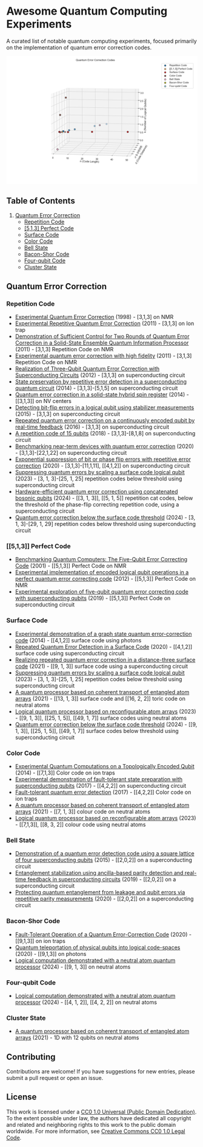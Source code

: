 

# Awesome Quantum Computing Experiments


A curated list of notable quantum computing experiments, focused primarily on the implementation of quantum error correction codes.


![Plot](out/qec_exp.png)


## Table of Contents

1. [Quantum Error Correction](#quantum-error-correction)
   - [Repetition Code](#repetition-code)
   - [[5,1,3] Perfect Code](#513-perfect-code)
   - [Surface Code](#surface-code)
   - [Color Code](#color-code)
   - [Bell State](#bell-state)
   - [Bacon-Shor Code](#bacon-shor-code)
   - [Four-qubit Code](#four-qubit-code)
   - [Cluster State](#cluster-state)



## Quantum Error Correction

### Repetition Code

- [Experimental Quantum Error Correction](https://arxiv.org/abs/quant-ph/9802018) (1998) - [3,1,3] on NMR
- [Experimental Repetitive Quantum Error Correction](https://jubarreiro.physics.ucsd.edu/files/Schindler-Science-332-1059-1061.pdf) (2011) - [3,1,3] on Ion trap
- [Demonstration of Sufficient Control for Two Rounds of Quantum Error Correction in a Solid-State Ensemble Quantum Information Processor](https://arxiv.org/abs/1108.4842) (2011) - [3,1,3] Repetition Code  on NMR
- [Experimental quantum error correction with high fidelity](https://arxiv.org/abs/1109.4821) (2011) - [3,1,3] Repetition Code  on NMR
- [Realization of Three-Qubit Quantum Error Correction with Superconducting Circuits](https://arxiv.org/abs/1109.4948) (2012) - [3,1,3] on superconducting circuit
- [State preservation by repetitive error detection in a superconducting quantum circuit](https://arxiv.org/abs/1411.7403) (2014) - [3,1,3]-[5,1,5] on superconducting circuit
- [Quantum error correction in a solid-state hybrid spin register](https://arxiv.org/abs/1309.6424) (2014) - [[3,1,3]] on NV centers
- [Detecting bit-flip errors in a logical qubit using stabilizer measurements](https://arxiv.org/abs/1411.5542) (2015) - [3,1,3] on superconducting circuit
- [Repeated quantum error correction on a continuously encoded qubit by real-time feedback](https://arxiv.org/abs/1508.01388) (2016) - [3,1,3] on superconducting circuit
- [A repetition code of 15 qubits](https://arxiv.org/abs/1709.00990) (2018) - [3,1,3]-[8,1,8] on superconducting circuit
- [Benchmarking near-term devices with quantum error correction](https://arxiv.org/abs/2004.11037) (2020) - [3,1,3]-[22,1,22] on superconducting circuit
- [Exponential suppression of bit or phase flip errors with repetitive error correction](https://arxiv.org/abs/2102.06132) (2020) - [3,1,3]-[11,1,11], [[4,1,2]] on superconducting circuit
- [Suppressing quantum errors by scaling a surface code logical qubit](https://arxiv.org/abs/2207.06431) (2023) - [3, 1, 3]-[25, 1, 25] repetition codes below threshold using superconducting circuit
- [Hardware-efficient quantum error correction using concatenated bosonic qubits](https://arxiv.org/abs/2409.13025) (2024) - [[3, 1, 3]], [[5, 1, 5]] repetition cat codes, below the threshold of the phase-flip correcting repetition code, using a superconducting circuit
- [Quantum error correction below the surface code threshold](https://arxiv.org/abs/2408.13687v1) (2024) - [3, 1, 3]-[29, 1, 29] repetition codes below threshold using superconducting circuit

### \[\[5,1,3]] Perfect Code

- [Benchmarking Quantum Computers: The Five-Qubit Error Correcting Code](https://arxiv.org/abs/quant-ph/0101034) (2001) - [[5,1,3]] Perfect Code on NMR
- [Experimental implementation of encoded logical qubit operations in a perfect quantum error correcting code](https://arxiv.org/abs/1208.4797) (2012) -  [[5,1,3]] Perfect Code on NMR
- [Experimental exploration of five-qubit quantum error correcting code with superconducting qubits](https://arxiv.org/abs/1907.04507) (2019) -  [[5,1,3]] Perfect Code on superconducting circuit

### Surface Code

- [Experimental demonstration of a graph state quantum error-correction code](https://arxiv.org/abs/1404.5498v1) (2014) - [[4,1,2]] surface code using photons
- [Repeated Quantum Error Detection in a Surface Code](https://arxiv.org/abs/1912.09410) (2020) - [[4,1,2]] surface code using superconducting circuit
- [Realizing repeated quantum error correction in a distance-three surface code](https://arxiv.org/abs/2112.03708) (2021) - [[9, 1, 3]] surface code using a superconducting circuit
- [Suppressing quantum errors by scaling a surface code logical qubit](https://arxiv.org/abs/2207.06431) (2023) - [3, 1, 3]-[25, 1, 25] repetition codes below threshold using superconducting circuit
- [A quantum processor based on coherent transport of entangled atom arrays](https://arxiv.org/abs/2112.03923) (2021) - [[13, 1, 3]] surface code and [[16, 2, 2]] toric code on neutral atoms
- [Logical quantum processor based on reconfigurable atom arrays](https://arxiv.org/abs/2312.03982) (2023) - [[9, 1, 3]], [[25, 1, 5]], [[49, 1, 7]] surface codes using neutral atoms
- [Quantum error correction below the surface code threshold](https://arxiv.org/abs/2408.13687v1) (2024) - [[9, 1, 3]], [[25, 1, 5]], [[49, 1, 7]] surface codes below threshold using superconducting circuit

### Color Code

- [Experimental Quantum Computations on a Topologically Encoded Qubit](https://arxiv.org/abs/1403.5426) (2014) - [[7,1,3]] Color code on ion traps
- [Experimental demonstration of fault-tolerant state preparation with superconducting qubits](https://arxiv.org/abs/1705.09259v1) (2017) - [[4,2,2]] on superconducting circuit
- [Fault-tolerant quantum error detection](https://arxiv.org/abs/1611.06946) (2017) - [[4,2,2]] Color code on ion traps
- [A quantum processor based on coherent transport of entangled atom arrays](https://arxiv.org/abs/2112.03923) (2021) - [[7, 1, 3]] colour code on neutral atoms
- [Logical quantum processor based on reconfigurable atom arrays](https://arxiv.org/abs/2312.03982) (2023) - [[7,1,3]], [[8, 3, 2]] colour code using neutral atoms

### Bell State

- [Demonstration of a quantum error detection code using a square lattice of four superconducting qubits](https://www.nature.com/articles/ncomms7979) (2015) - [[2,0,2]] on a superconducting circuit
- [Entanglement stabilization using ancilla-based parity detection and real-time feedback in superconducting circuits](https://www.nature.com/articles/s41534-019-0185-4) (2019) - [[2,0,2]] on a superconducting circuit
- [Protecting quantum entanglement from leakage and qubit errors via repetitive parity measurements](https://arxiv.org/abs/1905.12731) (2020) - [[2,0,2]] on a superconducting circuit

### Bacon-Shor Code

- [Fault-Tolerant Operation of a Quantum Error-Correction Code](https://arxiv.org/abs/2009.11482) (2020) - [[9,1,3]] on ion traps
- [Quantum teleportation of physical qubits into logical code-spaces](https://arxiv.org/abs/2009.06242) (2020) - [[9,1,3]] on photons
- [Logical computation demonstrated with a neutral atom quantum processor](https://arxiv.org/abs/2411.11822v1) (2024) - [[9, 1, 3]] on neutral atoms

### Four-qubit Code

- [Logical computation demonstrated with a neutral atom quantum processor](https://arxiv.org/abs/2411.11822v2) (2024) - [[4, 1, 2]], [[4, 2, 2]] on neutral atoms

### Cluster State

- [A quantum processor based on coherent transport of entangled atom arrays](https://arxiv.org/abs/2112.03923) (2021) - 1D with 12 qubits on neutral atoms


## Contributing

Contributions are welcome! If you have suggestions for new entries, please submit a pull request or open an issue.


## License

This work is licensed under a [CC0 1.0 Universal (Public Domain Dedication)](LICENSE).
To the extent possible under law, the authors have dedicated all copyright and related and neighboring rights to this work to the public domain worldwide.
For more information, see [Creative Commons CC0 1.0 Legal Code](https://creativecommons.org/publicdomain/zero/1.0/).
